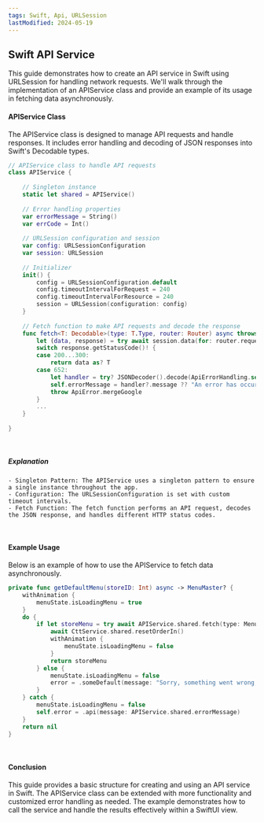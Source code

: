 ```yaml
---
tags: Swift, Api, URLSession
lastModified: 2024-05-19
---
```


## Swift API Service

This guide demonstrates how to create an API service in Swift using URLSession for handling network requests. We'll walk through the implementation of an APIService class and provide an example of its usage in fetching data asynchronously.

#### APIService Class

The APIService class is designed to manage API requests and handle responses. It includes error handling and decoding of JSON responses into Swift's Decodable types.

```swift 
// APIService class to handle API requests
class APIService {
    
    // Singleton instance
    static let shared = APIService()
    
    // Error handling properties
    var errorMessage = String()
    var errCode = Int()
    
    // URLSession configuration and session
    var config: URLSessionConfiguration
    var session: URLSession
    
    // Initializer
    init() {
        config = URLSessionConfiguration.default
        config.timeoutIntervalForRequest = 240
        config.timeoutIntervalForResource = 240
        session = URLSession(configuration: config)
    }
    
    // Fetch function to make API requests and decode the response
    func fetch<T: Decodable>(type: T.Type, router: Router) async throws -> T? {
        let (data, response) = try await session.data(for: router.request())
        switch response.getStatusCode()! {
        case 200...300:
            return data as? T 
        case 652:
            let handler = try? JSONDecoder().decode(ApiErrorHandling.self, from: data)
            self.errorMessage = handler?.message ?? "An error has occurred."
            throw ApiError.mergeGoogle
        }
        ...
    }
    
}
```

<br>

##### Explanation
    - Singleton Pattern: The APIService uses a singleton pattern to ensure a single instance throughout the app.
    - Configuration: The URLSessionConfiguration is set with custom timeout intervals.
    - Fetch Function: The fetch function performs an API request, decodes the JSON response, and handles different HTTP status codes.
    
<br>

#### Example Usage

Below is an example of how to use the APIService to fetch data asynchronously.

```swift
private func getDefaultMenu(storeID: Int) async -> MenuMaster? {
    withAnimation {
        menuState.isLoadingMenu = true
    }
    do {
        if let storeMenu = try await APIService.shared.fetch(type: MenuMaster.self, router: .getMenu(siteID: storeID)) {
            await CttService.shared.resetOrderIn()
            withAnimation {
                menuState.isLoadingMenu = false
            }
            return storeMenu
        } else {
            menuState.isLoadingMenu = false
            error = .someDefault(message: "Sorry, something went wrong, please try again.")
        }
    } catch {
        menuState.isLoadingMenu = false
        self.error = .api(message: APIService.shared.errorMessage)
    }
    return nil
}
```

<br>

#### Conclusion

This guide provides a basic structure for creating and using an API service in Swift. The APIService class can be extended with more functionality and customized error handling as needed. The example demonstrates how to call the service and handle the results effectively within a SwiftUI view.
